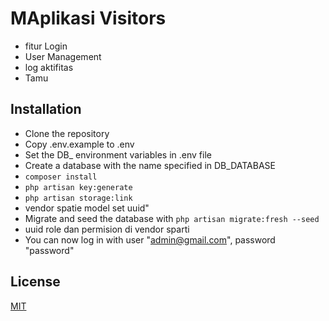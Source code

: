 # MAplikasi Visitors

-   fitur Login
-   User Management
-   log aktifitas
-   Tamu

## Installation

-   Clone the repository
-   Copy .env.example to .env
-   Set the DB\_ environment variables in .env file
-   Create a database with the name specified in DB_DATABASE
-   `composer install`
-   `php artisan key:generate`
-   `php artisan storage:link`
-   vendor spatie model set uuid"
-   Migrate and seed the database with `php artisan migrate:fresh --seed`
-   uuid role dan permision di vendor sparti
-   You can now log in with user "admin@gmail.com", password "password"


## License

[MIT](https://choosealicense.com/licenses/mit/)
